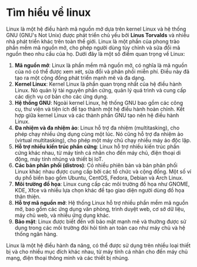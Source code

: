 # Tìm hiểu về linux

Linux là một hệ điều hành mã nguồn mở dựa trên kernel Linux và hệ thống GNU (GNU's Not Unix) được phát triển chủ yếu bởi **Linus Torvalds** và nhiều nhà phát triển khác trên toàn thế giới. Linux là một phần của phong trào phần mềm mã nguồn mở, cho phép người dùng tùy chỉnh và sửa đổi mã nguồn theo nhu cầu của họ. Dưới đây là một số điểm quan trọng về Linux:

1. **Mã nguồn mở**: Linux là phần mềm mã nguồn mở, có nghĩa là mã nguồn của nó có thể được xem xét, sửa đổi và phân phối miễn phí. Điều này đã tạo ra một cộng đồng phát triển mạnh mẽ và đa dạng.
2. **Kernel Linux**: Kernel Linux là phần quan trọng nhất của hệ điều hành Linux. Nó quản lý tài nguyên phần cứng, quản lý quá trình và cung cấp các dịch vụ cơ bản cho các ứng dụng.
3. **Hệ thống GNU**: Ngoài kernel Linux, hệ thống GNU bao gồm các công cụ, thư viện và tiện ích để tạo thành một hệ điều hành hoàn chỉnh. Kết hợp giữa kernel Linux và các thành phần GNU tạo nên hệ điều hành Linux.
4. **Đa nhiệm và đa nhiệm ảo**: Linux hỗ trợ đa nhiệm (multitasking), cho phép chạy nhiều ứng dụng cùng một lúc. Nó cũng hỗ trợ đa nhiệm ảo (virtual multitasking), cho phép một máy chủ chạy nhiều máy ảo độc lập.
5. **Hỗ trợ nhiều kiến trúc phần cứng**: Linux hỗ trợ nhiều kiến trúc phần cứng khác nhau, từ máy tính cá nhân cho đến máy chủ, điện thoại di động, máy tính nhúng và thiết bị IoT.
6. **Các bản phân phối (distros)**: Có nhiều phiên bản và bản phân phối Linux khác nhau được cung cấp bởi các tổ chức và cộng đồng. Một số ví dụ phổ biến bao gồm Ubuntu, CentOS, Fedora, Debian và Arch Linux.
7. **Môi trường đồ họa**: Linux cung cấp các môi trường đồ họa như GNOME, KDE, Xfce và nhiều lựa chọn khác để tạo giao diện người dùng đồ họa thân thiện.
8. **Hỗ trợ mã nguồn mở**: Hệ thống Linux hỗ trợ nhiều phần mềm mã nguồn mở, bao gồm các ứng dụng văn phòng, trình duyệt web, cơ sở dữ liệu, máy chủ web, và nhiều ứng dụng khác.
9. **Bảo mật**: Linux được biết đến với bảo mật mạnh mẽ và thường được sử dụng trong các môi trường đòi hỏi tính an toàn cao như máy chủ và hệ thống ngân hàng.

Linux là một hệ điều hành đa năng, có thể được sử dụng trên nhiều loại thiết bị và cho nhiều mục đích khác nhau, từ máy tính cá nhân cho đến máy chủ mạng, điện thoại thông minh và các thiết bị nhúng.